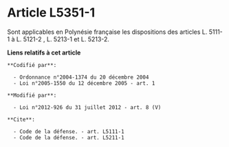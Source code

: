 # Article L5351-1

Sont applicables en Polynésie française les dispositions des articles L. 5111-1 à L. 5121-2  , L. 5213-1 et L. 5213-2.

**Liens relatifs à cet article**

	**Codifié par**:

	  - Ordonnance n°2004-1374 du 20 décembre 2004
	  - Loi n°2005-1550 du 12 décembre 2005 - art. 1

	**Modifié par**:

	  - Loi n°2012-926 du 31 juillet 2012 - art. 8 (V)

	**Cite**:

	  - Code de la défense. - art. L5111-1
	  - Code de la défense. - art. L5211-1
